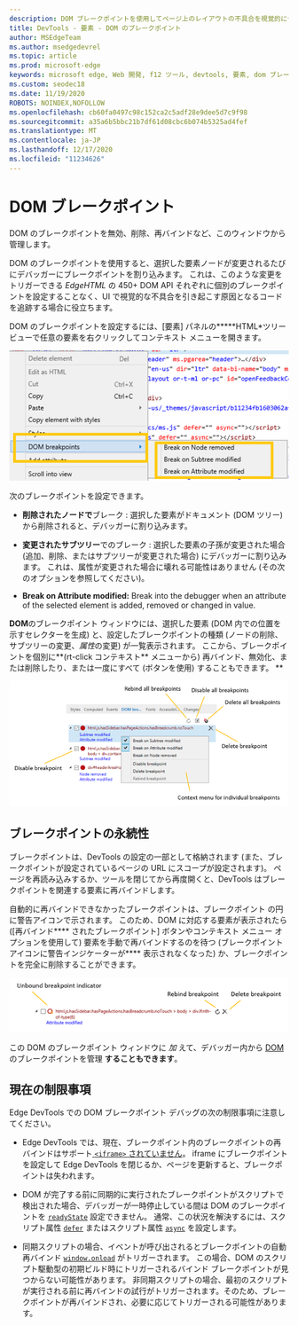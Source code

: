 ```yaml
---
description: DOM ブレークポイントを使用してページ上のレイアウトの不具合を視覚的にデバッグする
title: DevTools - 要素 - DOM のブレークポイント
author: MSEdgeTeam
ms.author: msedgedevrel
ms.topic: article
ms.prod: microsoft-edge
keywords: microsoft edge, Web 開発, f12 ツール, devtools, 要素, dom ブレークポイント, dom の変更
ms.custom: seodec18
ms.date: 11/19/2020
ROBOTS: NOINDEX,NOFOLLOW
ms.openlocfilehash: cb60fa0497c98c152ca2c5adf28e9dee5d7c9f98
ms.sourcegitcommit: a35a6b5bbc21b7df61d08cbc6b074b5325ad4fef
ms.translationtype: MT
ms.contentlocale: ja-JP
ms.lasthandoff: 12/17/2020
ms.locfileid: "11234626"
---
```

# DOM ブレークポイント

DOM のブレークポイントを無効、削除、再バインドなど、このウィンドウから管理します。

DOM のブレークポイントを使用すると、選択した要素ノードが変更されるたびにデバッガーにブレークポイントを割り込みます。 これは、このような変更をトリガーできる *EdgeHTML* の 450+ DOM API それぞれに個別のブレークポイントを設定することなく、UI で視覚的な不具合を引き起こす原因となるコードを追跡する場合に役立ちます。 

DOM のブレークポイントを設定するには、[要素] パネルの*****HTML*ツリー ビューで任意の要素を右クリックしてコンテキスト メニューを開きます。

![DOM ブレークポイントのコンテキスト メニュー](../media/elements_dom_breakpoints_contextmenu.png)

次のブレークポイントを設定できます。

 - **削除されたノードで**ブレーク : 選択した要素がドキュメント (DOM ツリー) から削除されると、デバッガーに割り込みます。

 - **変更されたサブツリー**でのブレーク : 選択した要素の子孫が変更された場合 (追加、削除、またはサブツリーが変更された場合) にデバッガーに割り込みます。 これは、属性が変更された場合に壊れる可能性はありません (その次のオプションを参照してください)。

 - **Break on Attribute modified:** Break into the debugger when an attribute of the selected element is added, removed or changed in value.

**DOM**のブレークポイント ウィンドウには、選択した要素 (DOM 内での位置を示すセレクターを生成) と、設定したブレークポイントの種類 (ノードの削除、サブツリーの変更、*属性*の変更) が一覧表示されます。 ここから、ブレークポイントを個別に**(rt-click コンテキスト** メニューから) 再バインド、無効化、または削除したり、または一度にすべて (ボタンを使用) することもできます。 **

![[DOM ブレークポイント] ウィンドウ](../media/elements_dom_breakpoints.png)

## ブレークポイントの永続性

ブレークポイントは、DevTools の設定の一部として格納されます (また、ブレークポイントが設定されているページの URL にスコープが設定されます)。 ページを再読み込みするか、ツールを閉じてから再度開くと、DevTools はブレークポイントを関連する要素に再バインドします。

自動的に再バインドできなかったブレークポイントは、ブレークポイント の円に警告アイコンで示されます。 このため、DOM に対応する要素が表示されたら ([再バインド**** されたブレークポイント] ボタンやコンテキスト メニュー オプションを使用して) 要素を手動で再バインドするのを待つ (ブレークポイント アイコンに警告インジケーターが**** 表示されなくなった) か、ブレークポイントを完全に削除することができます。

![非受信ブレークポイント インジケーター](../media/elements_dom_breakpoint_unbound.png)

この DOM のブレークポイント ウィンドウに *加* えて、デバッガー内から [DOM](../debugger.md#dom-breakpoints) のブレークポイントを管理 **することもできます**。

## 現在の制限事項

Edge DevTools での DOM ブレークポイント デバッグの次の制限事項に注意してください。

- Edge DevTools では、現在、ブレークポイント内のブレークポイントの再バインドはサポート[ `<iframe>` されていません](https://developer.mozilla.org/docs/Web/HTML/Element/iframe)。 iframe にブレークポイントを設定して Edge DevTools を閉じるか、ページを更新すると、ブレークポイントは失われます。

- DOM が完了する前に同期的に実行されたブレークポイントがスクリプトで検出された場合、デバッガーが一時停止している間は DOM のブレークポイントを [`readyState`](https://developer.mozilla.org/docs/Web/API/Document/readyState) 設定できません。 通常、この状況を解決するには、スクリプト属性 [`defer`](https://developer.mozilla.org/docs/Web/HTML/Element/script#Attributes) またはスクリプト属性 [`async`](https://developer.mozilla.org/docs/Web/HTML/Element/script#Attributes) を設定します。

- 同期スクリプトの場合、イベントが呼び出されるとブレークポイントの自動再バインド [`window.onload`](https://developer.mozilla.org/docs/Web/API/GlobalEventHandlers/onload) がトリガーされます。 この場合、DOM のスクリプト駆動型の初期ビルド時にトリガーされるバインド ブレークポイントが見つからない可能性があります。 非同期スクリプトの場合、最初のスクリプトが実行される前に再バインドの試行がトリガーされます。そのため、ブレークポイントが再バインドされ、必要に応じてトリガーされる可能性があります。
